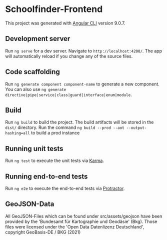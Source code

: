 # Schoolfinder-Frontend

This project was generated with [Angular CLI](https://github.com/angular/angular-cli) version 9.0.7.

## Development server

Run `ng serve` for a dev server. Navigate to `http://localhost:4200/`. The app will automatically reload if you change any of the source files.

## Code scaffolding

Run `ng generate component component-name` to generate a new component. You can also use `ng generate directive|pipe|service|class|guard|interface|enum|module`.

## Build

Run `ng build` to build the project. The build artifacts will be stored in the `dist/` directory.
Run the command `ng build --prod --aot --output-hashing=all` to build a prod instance
## Running unit tests

Run `ng test` to execute the unit tests via [Karma](https://karma-runner.github.io).

## Running end-to-end tests

Run `ng e2e` to execute the end-to-end tests via [Protractor](http://www.protractortest.org/).

## GeoJSON-Data

All GeoJSON-Files which can be found under src/assets/geojson have been provided by the 'Bundesamt für Kartographie und Geodäsie' (Bkg). Those files were licensed under the 'Open Data Datenlizenz Deutschland', copyright GeoBasis-DE / BKG (2021)
